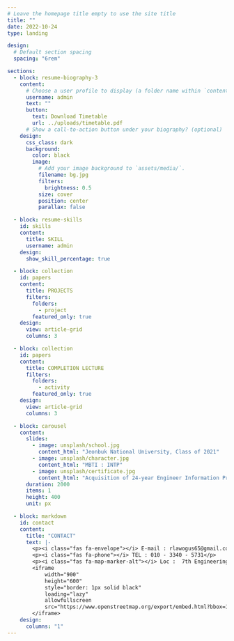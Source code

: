 ```yaml
---
# Leave the homepage title empty to use the site title
title: ""
date: 2022-10-24
type: landing

design:
  # Default section spacing
  spacing: "6rem"

sections:
  - block: resume-biography-3
    content:
      # Choose a user profile to display (a folder name within `content/authors/`)
      username: admin
      text: ""
      button:
        text: Download Timetable
        url: ../uploads/timetable.pdf
      # Show a call-to-action button under your biography? (optional)
    design:
      css_class: dark
      background:
        color: black
        image:
          # Add your image background to `assets/media/`.
          filename: bg.jpg
          filters:
            brightness: 0.5
          size: cover
          position: center
          parallax: false

  - block: resume-skills
    id: skills
    content:
      title: SKILL
      username: admin
    design:
      show_skill_percentage: true

  - block: collection
    id: papers
    content:
      title: PROJECTS
      filters:
        folders:
          - project
        featured_only: true
    design:
      view: article-grid
      columns: 3

  - block: collection
    id: papers
    content:
      title: COMPLETION LECTURE
      filters:
        folders:
          - activity
        featured_only: true
    design:
      view: article-grid
      columns: 3

  - block: carousel
    content:
      slides:
        - image: unsplash/school.jpg
          content_html: "Jeonbuk National University, Class of 2021"
        - image: unsplash/character.jpg
          content_html: "MBTI : INTP"
        - image: unsplash/certificate.jpg
          content_html: "Acquisition of 24-year Engineer Information Processing"
      duration: 2000
      items: 1
      height: 400
      unit: px

  - block: markdown
    id: contact
    content:
      title: "CONTACT"
      text: |-
        <p><i class="fas fa-envelope"></i> E-mail : rlawogus65@gmail.com</p>
        <p><i class="fas fa-phone"></i> TEL : 010 - 3340 - 5731</p>
        <p><i class="fas fa-map-marker-alt"></i> Loc :  7th Engineering Building of Jeonbuk National University </p>
        <iframe 
            width="900" 
            height="600" 
            style="border: 1px solid black" 
            loading="lazy" 
            allowfullscreen 
            src="https://www.openstreetmap.org/export/embed.html?bbox=127.1315%2C35.8449%2C127.1375%2C35.8479&layer=mapnik&marker=35.84601324617979%2C127.13444961966684">
        </iframe>
    design:
      columns: "1"
---
```

